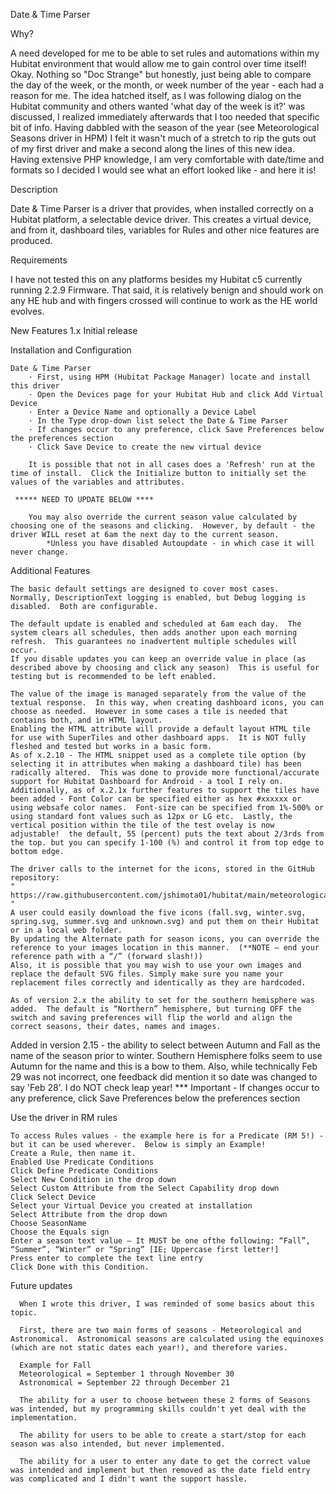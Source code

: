 Date & Time Parser

Why?

A need developed for me to be able to set rules and automations within my Hubitat environment that would allow me to gain control over time itself!  Okay. Nothing so "Doc Strange" but honestly, just being able to compare the day of the week, or the month, or week number of the year - each had a reason for me.  The idea hatched itself, as I was following dialog on the Hubitat community and others wanted 'what day of the week is it?' was discussed, I realized immediately afterwards that I too needed that specific bit of info.  Having dabbled with the season of the year (see Meteorological Seasons driver in HPM) I felt it wasn't much of a stretch to rip the guts out of my first driver and make a second along the lines of this new idea. 
Having extensive PHP knowledge, I am very comfortable with date/time and formats so I decided I would see what an effort looked like - and here it is!

Description

Date & Time Parser is a driver that provides, when installed correctly on a Hubitat platform, a selectable device driver.
This creates a virtual device, and from it, dashboard tiles, variables for Rules and other nice features are produced.

Requirements

I have not tested this on any platforms besides my Hubitat c5 currently running 2.2.9 Firmware.  That said, it is relatively benign and should work on any HE hub and with fingers crossed will continue to work as the HE world evolves.

New Features
1.x		Initial release

Installation and Configuration

    Date & Time Parser
        · First, using HPM (Hubitat Package Manager) locate and install this driver
        · Open the Devices page for your Hubitat Hub and click Add Virtual Device
        · Enter a Device Name and optionally a Device Label
        · In the Type drop-down list select the Date & Time Parser
        · If changes occur to any preference, click Save Preferences below the preferences section
        · Click Save Device to create the new virtual device
        
		It is possible that not in all cases does a 'Refresh' run at the time of install.  Click the Initialize button to initially set the values of the variables and attributes.
        
     ***** NEED TO UPDATE BELOW ****   
        
		You may also override the current season value calculated by choosing one of the seasons and clicking.  However, by default - the driver WILL reset at 6am the next day to the current season.
			*Unless you have disabled Autoupdate - in which case it will never change.

Additional Features

    The basic default settings are designed to cover most cases.  Normally, DescriptionText logging is enabled, but Debug logging is disabled.  Both are configurable.
    
    The default update is enabled and scheduled at 6am each day.  The system clears all schedules, then adds another upon each morning refresh.  This guarantees no inadvertent multiple schedules will occur.
    If you disable updates you can keep an override value in place (as described above by choosing and click any season)  This is useful for testing but is recommended to be left enabled.
    
    The value of the image is managed separately from the value of the textual response.  In this way, when creating dashboard icons, you can choose as needed.  However in some cases a tile is needed that contains both, and in HTML layout.
    Enabling the HTML attribute will provide a default layout HTML tile for use with SuperTiles and other dashboard apps.  It is NOT fully fleshed and tested but works in a basic form.
    As of x.2.10 - The HTML snippet used as a complete tile option (by selecting it in attributes when making a dashboard tile) has been radically altered.  This was done to provide more functional/accurate support for Hubitat Dashboard for Android - a tool I rely on.
    Additionally, as of x.2.1x further features to support the tiles have been added - Font Color can be specified either as hex #xxxxxx or using websafe color names.  Font-size can be specified from 1%-500% or using standard font values such as 12px or LG etc.  Lastly, the vertical position within the tile of the test ovelay is now adjustable!  the default, 55 (percent) puts the text about 2/3rds from the top. but you can specify 1-100 (%) and control it from top edge to bottom edge.
    
    The driver calls to the internet for the icons, stored in the GitHub repository:
    " https://raw.githubusercontent.com/jshimota01/hubitat/main/meteorological_seasons/season_icons/ "
    A user could easily download the five icons (fall.svg, winter.svg, spring.svg, summer.svg and unknown.svg) and put them on their Hubitat or in a local web folder.
    By updating the Alternate path for season icons, you can override the reference to your images location in this manner.  (**NOTE – end your reference path with a “/” (forward slash!))
	Also, it is possible that you may wish to use your own images and replace the default SVG files. Simply make sure you name your replacement files correctly and identically as they are hardcoded.
	
    As of version 2.x the ability to set for the southern hemisphere was added.  The default is “Northern” hemisphere, but turning OFF the switch and saving preferences will flip the world and align the correct seasons, their dates, names and images.
   
   Added in version 2.15 - the ability to select between Autumn and Fall as the name of the season prior to winter.  Southern Hemisphere folks seem to use Autumn for the name and this is a bow to them.  Also, while technically Feb 29 was not incorrect, one feedback did mention it so date was changed to say 'Feb 28'. I do NOT check leap year!
    *** Important - If changes occur to any preference, click Save Preferences below the preferences section

Use the driver in RM rules

    To access Rules values - the example here is for a Predicate (RM 5!) - but it can be used wherever.  Below is simply an Example!
    Create a Rule, then name it.
    Enabled Use Predicate Conditions
    Click Define Predicate Conditions
    Select New Condition in the drop down
    Select Custom Attribute from the Select Capability drop down
    Click Select Device
    Select your Virtual Device you created at installation
    Select Attribute from the drop down
    Choose SeasonName
    Choose the Equals sign
    Enter a season text value – It MUST be one ofthe following: “Fall”, “Summer”, “Winter” or “Spring” [IE; Uppercase first letter!]
    Press enter to complete the text line entry
    Click Done with this Condition.

Future updates

      When I wrote this driver, I was reminded of some basics about this topic.  

      First, there are two main forms of seasons - Meteorological and Astronomical.  Astronomical seasons are calculated using the equinoxes (which are not static dates each year!), and therefore varies.
      
      Example for Fall
      Meteorological = September 1 through November 30
      Astronomical = September 22 through December 21
      
      The ability for a user to choose between these 2 forms of Seasons was intended, but my programming skills couldn't yet deal with the implementation.
      
      The ability for users to be able to create a start/stop for each season was also intended, but never implemented.
      
      The ability for a user to enter any date to get the correct value was intended and implement but then removed as the date field entry was complicated and I didn't want the support hassle.
